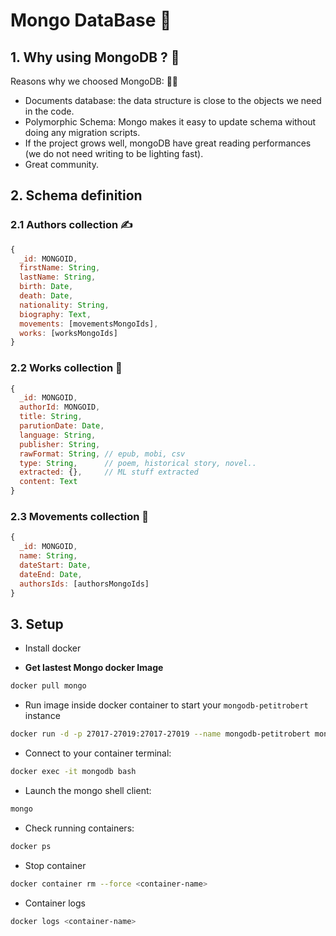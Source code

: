 # Mongo DataBase :leaves:

## 1. Why using MongoDB ? :thinking: 

Reasons why we choosed MongoDB: :woman_teacher: 
* Documents database: the data structure is close to the objects we need in the code.
* Polymorphic Schema: Mongo makes it easy to update schema without doing any migration scripts.
* If the project grows well, mongoDB have great reading performances (we do not need writing to be lighting fast).
* Great community.

## 2. Schema definition

### 2.1 **Authors** collection :writing_hand: 


```js
{
  _id: MONGOID,
  firstName: String,
  lastName: String,
  birth: Date,
  death: Date,
  nationality: String,
  biography: Text,
  movements: [movementsMongoIds],
  works: [worksMongoIds]
}
```

### 2.2 **Works** collection :book:

```js
{
  _id: MONGOID,
  authorId: MONGOID,
  title: String,
  parutionDate: Date,
  language: String,
  publisher: String,
  rawFormat: String, // epub, mobi, csv 
  type: String,      // poem, historical story, novel..
  extracted: {},     // ML stuff extracted
  content: Text
}
```

### 2.3 **Movements** collection :star2:

```js
{
  _id: MONGOID,
  name: String,
  dateStart: Date,
  dateEnd: Date,
  authorsIds: [authorsMongoIds]
}
```

## 3. Setup

* Install docker

* **Get lastest Mongo docker Image**
```sh
docker pull mongo
```

* Run image inside docker container to start your `mongodb-petitrobert` instance
```sh
docker run -d -p 27017-27019:27017-27019 --name mongodb-petitrobert mongo
```

* Connect to your container terminal:
```sh
docker exec -it mongodb bash
```

* Launch the mongo shell client:
```sh
mongo
```

* Check running containers:
```sh
docker ps
```

* Stop container
```sh
docker container rm --force <container-name>
```

* Container logs
```sh
docker logs <container-name>
```